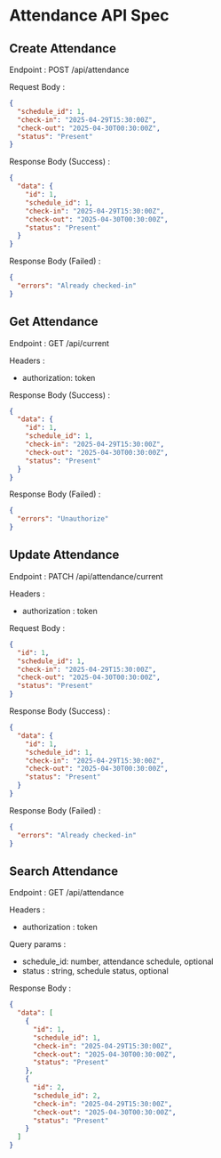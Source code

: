 # Attendance API Spec

## Create Attendance

Endpoint : POST /api/attendance

Request Body :

```json
{
  "schedule_id": 1,
  "check-in": "2025-04-29T15:30:00Z",
  "check-out": "2025-04-30T00:30:00Z",
  "status": "Present"
}
```

Response Body (Success) :

```json
{
  "data": {
    "id": 1,
    "schedule_id": 1,
    "check-in": "2025-04-29T15:30:00Z",
    "check-out": "2025-04-30T00:30:00Z",
    "status": "Present"
  }
}
```

Response Body (Failed) :

```json
{
  "errors": "Already checked-in"
}
```

## Get Attendance

Endpoint : GET /api/current

Headers :

- authorization: token

Response Body (Success) :

```json
{
  "data": {
    "id": 1,
    "schedule_id": 1,
    "check-in": "2025-04-29T15:30:00Z",
    "check-out": "2025-04-30T00:30:00Z",
    "status": "Present"
  }
}
```

Response Body (Failed) :

```json
{
  "errors": "Unauthorize"
}
```

## Update Attendance

Endpoint : PATCH /api/attendance/current

Headers :

- authorization : token

Request Body :

```json
{
  "id": 1,
  "schedule_id": 1,
  "check-in": "2025-04-29T15:30:00Z",
  "check-out": "2025-04-30T00:30:00Z",
  "status": "Present"
}
```

Response Body (Success) :

```json
{
  "data": {
    "id": 1,
    "schedule_id": 1,
    "check-in": "2025-04-29T15:30:00Z",
    "check-out": "2025-04-30T00:30:00Z",
    "status": "Present"
  }
}
```

Response Body (Failed) :

```json
{
  "errors": "Already checked-in"
}
```

## Search Attendance

Endpoint : GET /api/attendance

Headers :

- authorization : token

Query params :

- schedule_id: number, attendance schedule, optional
- status : string, schedule status, optional

Response Body :

```json
{
  "data": [
    {
      "id": 1,
      "schedule_id": 1,
      "check-in": "2025-04-29T15:30:00Z",
      "check-out": "2025-04-30T00:30:00Z",
      "status": "Present"
    },
    {
      "id": 2,
      "schedule_id": 2,
      "check-in": "2025-04-29T15:30:00Z",
      "check-out": "2025-04-30T00:30:00Z",
      "status": "Present"
    }
  ]
}
```
